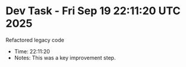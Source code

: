 # Dev Task - Fri Sep 19 22:11:20 UTC 2025
Refactored legacy code
- Time: 22:11:20
- Notes: This was a key improvement step.
